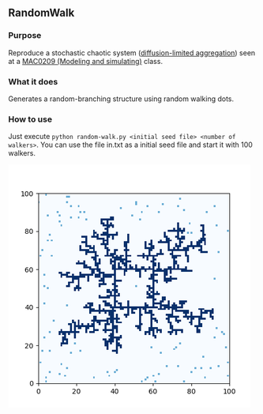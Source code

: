 ## RandomWalk

### Purpose

Reproduce a stochastic chaotic system ([diffusion-limited aggregation](https://en.wikipedia.org/wiki/Diffusion-limited_aggregation)) seen at a
[MAC0209 (Modeling and simulating)](https://uspdigital.usp.br/jupiterweb/obterDisciplina?sgldis=MAC0209)
class.

### What it does

Generates a random-branching structure using random walking dots.

### How to use

Just execute `python random-walk.py <initial seed file> <number of walkers>`.
You can use the file in.txt as a initial seed file and start it with 100 walkers.

![random walk print](./random-walk.png)
